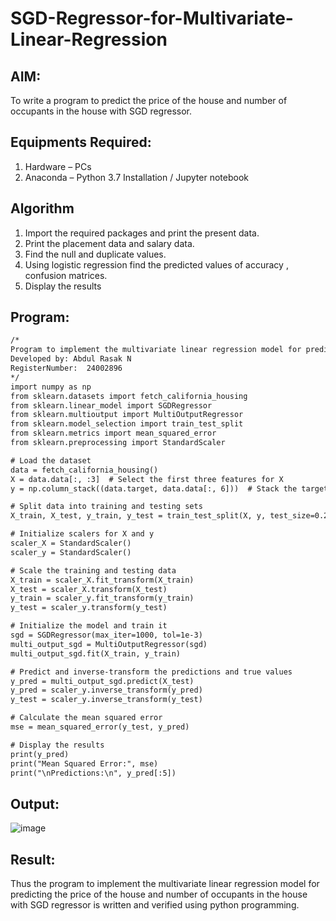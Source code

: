 # SGD-Regressor-for-Multivariate-Linear-Regression

## AIM:
To write a program to predict the price of the house and number of occupants in the house with SGD regressor.

## Equipments Required:
1. Hardware – PCs
2. Anaconda – Python 3.7 Installation / Jupyter notebook

## Algorithm
1. Import the required packages and print the present data. 
2. Print the placement data and salary data. 
3. Find the null and duplicate values. 
4. Using logistic regression find the predicted values of accuracy , confusion matrices. 
5. Display the results

## Program:
```html
/*
Program to implement the multivariate linear regression model for predicting the price of the house and number of occupants in the house with SGD regressor.
Developed by: Abdul Rasak N 
RegisterNumber:  24002896
*/
import numpy as np
from sklearn.datasets import fetch_california_housing
from sklearn.linear_model import SGDRegressor
from sklearn.multioutput import MultiOutputRegressor
from sklearn.model_selection import train_test_split
from sklearn.metrics import mean_squared_error
from sklearn.preprocessing import StandardScaler

# Load the dataset
data = fetch_california_housing()
X = data.data[:, :3]  # Select the first three features for X
y = np.column_stack((data.target, data.data[:, 6]))  # Stack the target and seventh feature for y

# Split data into training and testing sets
X_train, X_test, y_train, y_test = train_test_split(X, y, test_size=0.2, random_state=42)

# Initialize scalers for X and y
scaler_X = StandardScaler()
scaler_y = StandardScaler()

# Scale the training and testing data
X_train = scaler_X.fit_transform(X_train)
X_test = scaler_X.transform(X_test)
y_train = scaler_y.fit_transform(y_train)
y_test = scaler_y.transform(y_test)

# Initialize the model and train it
sgd = SGDRegressor(max_iter=1000, tol=1e-3)
multi_output_sgd = MultiOutputRegressor(sgd)
multi_output_sgd.fit(X_train, y_train)

# Predict and inverse-transform the predictions and true values
y_pred = multi_output_sgd.predict(X_test)
y_pred = scaler_y.inverse_transform(y_pred)
y_test = scaler_y.inverse_transform(y_test)

# Calculate the mean squared error
mse = mean_squared_error(y_test, y_pred)

# Display the results
print(y_pred)
print("Mean Squared Error:", mse)
print("\nPredictions:\n", y_pred[:5])

```

## Output:
![image](https://github.com/user-attachments/assets/ce7def94-3dc9-47e4-822d-a8acb9eb3fd6)


## Result:
Thus the program to implement the multivariate linear regression model for predicting the price of the house and number of occupants in the house with SGD regressor is written and verified using python programming.
